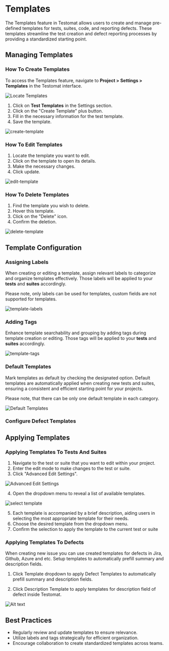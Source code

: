 # Templates

The Templates feature in Testomat allows users to create and manage pre-defined templates for tests, suites, code, and reporting defects. These templates streamline the test creation and defect reporting processes by providing a standardized starting point.

## Managing Templates

### How To Create Templates

To access the Templates feature, navigate to **Project > Settings > Templates** in the Testomat interface.

![Locate Templates](images/locate-templates.png)

1. Click on **Test Templates** in the Settings section.
2. Click on the "Create Template" plus button.
3. Fill in the necessary information for the test template.
4. Save the template.

![create-template](images/create-template-1.png)

### How To Edit Templates

1. Locate the template you want to edit.
2. Click on the template to open its details.
3. Make the necessary changes.
4. Click update.

![edit-template](images/edit-templates.png)

### How To Delete Templates

1. Find the template you wish to delete.
2. Hover this template.
3. Click on the "Delete" icon.
4. Confirm the deletion.

![delete-template](images/delete-template.png)

## Template Configuration

### Assigning Labels

When creating or editing a template, assign relevant labels to categorize and organize templates effectively. Those labels will be applied to your **tests** and **suites** accordingly.

Please note, only labels can be used for templates, custom fields are not supported for templates.

![template-labels](images/tamplate-labels.png)

### Adding Tags 

Enhance template searchability and grouping by adding tags during template creation or editing. Those tags will be applied to your **tests** and **suites** accordingly.

![template-tags](images/tags-templates.png)

### Default Templates

Mark templates as default by checking the designated option. Default templates are automatically applied when creating new tests and suites, ensuring a consistent and efficient starting point for your projects.

Please note, that there can be only one default template in each category.

![Default Templates](images/make-default.png)

### Configure Defect Templates 




## Applying Templates

### Applying Templates To Tests And Suites

1. Navigate to the test or suite that you want to edit within your project.
2. Enter the edit mode to make changes to the test or suite.
3. Click "Advanced Edit Settings".

![Advanced Edit Settings](images/advanced-edit.png)

4. Open the dropdown menu to reveal a list of available templates.

![select template](images/select-template.png)

5. Each template is accompanied by a brief description, aiding users in selecting the most appropriate template for their needs.
6. Choose the desired template from the dropdown menu.
7. Confirm the selection to apply the template to the current test or suite

### Applying Templates To Defects

When creating new issue you can use created templates for defects in Jira, Github, Azure and etc. Setup templates to automatically prefill summary and description fields.

1. Click Template dropdown to apply Defect Templates to automatically prefill summary and description fields. 

2. Click Description Template to apply templates for description field of defect inside Testomat.

![Alt text](images/apply-defect.png)

## Best Practices

- Regularly review and update templates to ensure relevance.
- Utilize labels and tags strategically for efficient organization.
- Encourage collaboration to create standardized templates across teams.

